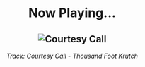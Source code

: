 <div align="center"> 
<h1>Now Playing...</h1>

![Courtesy Call](https://i.scdn.co/image/ab67616d00001e021a2e4290b83a4c810d019fcd)
--
_<p>Track: Courtesy Call - Thousand Foot Krutch </p>_
</div>
